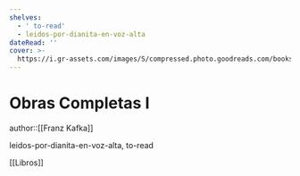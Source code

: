 ```yaml
---
shelves:
  - ' to-read'
  - leidos-por-dianita-en-voz-alta
dateRead: ''
cover: >-
  https://i.gr-assets.com/images/S/compressed.photo.goodreads.com/books/1423199411l/24848020.jpg
---
```

# Obras Completas I

author::[[Franz Kafka]]


leidos-por-dianita-en-voz-alta, to-read

[[Libros]]